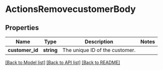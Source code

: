 # ActionsRemovecustomerBody

## Properties
Name | Type | Description | Notes
------------ | ------------- | ------------- | -------------
**customer_id** | **string** | The unique ID of the customer. | 

[[Back to Model list]](../../README.md#documentation-for-models) [[Back to API list]](../../README.md#documentation-for-api-endpoints) [[Back to README]](../../README.md)


